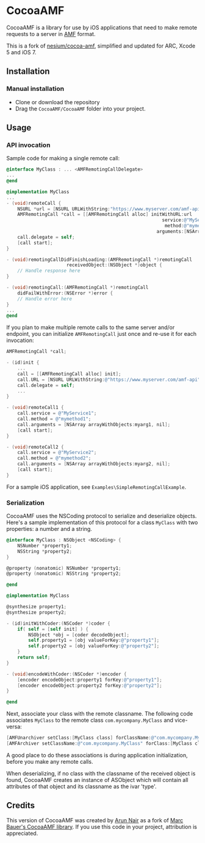 # CocoaAMF

CocoaAMF is a library for use by iOS applications that need to make remote requests to a server in [AMF](http://en.wikipedia.org/wiki/Action_Message_Format) format.

This is a fork of [nesium/cocoa-amf](https://github.com/nesium/cocoa-amf), simplified and updated for ARC, Xcode 5 and iOS 7.

## Installation

### Manual installation
- Clone or download the repository
- Drag the `CocoaAMF/CocoaAMF` folder into your project.

## Usage

### API invocation

Sample code for making a single remote call:

```objective-c
@interface MyClass : ... <AMFRemotingCallDelegate>
...
@end

@implementation MyClass
...
- (void)remoteCall {
    NSURL *url = [NSURL URLWithString:"https://www.myserver.com/amf-api"];
    AMFRemotingCall *call = [[AMFRemotingCall alloc] initWithURL:url
                                               			 service:@"MyService"
                                               			  method:@"mymethod"
                                             		   arguments:[NSArray arrayWithObjects:myarg, nil]];
    call.delegate = self;
	[call start];
}

- (void)remotingCallDidFinishLoading:(AMFRemotingCall *)remotingCall 
					  receivedObject:(NSObject *)object {
	// Handle response here
}

- (void)remotingCall:(AMFRemotingCall *)remotingCall
	didFailWithError:(NSError *)error {
	// Handle error here
}
...
@end
```

If you plan to make multiple remote calls to the same server and/or endpoint, you can initialize `AMFRemotingCall` just once and re-use it for each invocation:

```objective-c
AMFRemotingCall *call;

- (id)init {
	...
	call = [[AMFRemotingCall alloc] init];
	call.URL = [NSURL URLWithString:@"https://www.myserver.com/amf-api"];
	call.delegate = self;
	...
}

- (void)remoteCall1 {
	call.service = @"MyService1";
	call.method = @"mymethod1";
	call.arguments = [NSArray arrayWithObjects:myarg1, nil];
	[call start];
}

- (void)remoteCall2 {
	call.service = @"MyService2";
	call.method = @"mymethod2";
	call.arguments = [NSArray arrayWithObjects:myarg2, nil];
	[call start];
}

```

For a sample iOS application, see `Examples\SimpleRemotingCallExample`.

### Serialization

CocoaAMF uses the NSCoding protocol to serialize and deserialize objects. Here's a sample implementation of this protocol for a class `MyClass` with two properties: a number and a string.

```objective-c
@interface MyClass : NSObject <NSCoding> {
    NSNumber *property1;
    NSString *property2;
}

@property (nonatomic) NSNumber *property1;
@property (nonatomic) NSString *property2;

@end

@implementation MyClass

@synthesize property1;
@synthesize property2;

- (id)initWithCoder:(NSCoder *)coder {
	if( self = [self init] ) {
        NSObject *obj = [coder decodeObject];
		self.property1 = [obj valueForKey:@"property1"];
		self.property2 = [obj valueForKey:@"property2"];
	}
	return self;
}

- (void)encodeWithCoder:(NSCoder *)encoder {
	[encoder encodeObject:property1 forKey:@"property1"];
	[encoder encodeObject:property2 forKey:@"property2"];
}

@end
```

Next, associate your class with the remote classname. The following code associates `MyClass` to the remote class `com.mycompany.MyClass` and vice-versa:

```objective-c
[AMFUnarchiver setClass:[MyClass class] forClassName:@"com.mycompany.MyClass"];
[AMFArchiver setClassName:@"com.mycompany.MyClass" forClass:[MyClass class]];
```

A good place to do these associations is during application initialization, before you make any remote calls.

When deserializing, if no class with the classname of the received object is found, CocoaAMF creates an instance of ASObject which will contain all attributes of that object and its classname as the ivar 'type'.

## Credits

This version of CocoaAMF was created by [Arun Nair](http://nairteashop.org) as a fork of [Marc Bauer's CocoaAMF library](https://github.com/nesium/cocoa-amf). If you use this code in your project, attribution is appreciated.
